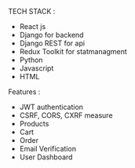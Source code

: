 TECH STACK : 
<ul>
    <li>React js</li>
    <li>Django for backend</li>
    <li>Django REST for api</li>
    <li>Redux Toolkit for statmanagment</li>
    <li>Python</li>
    <li>Javascript</li>
    <li>HTML</li>
</ul>

Features : 
<ul>
    <li>JWT authentication</li>
    <li>CSRF, CORS, CXRF measure</li>
    <li>Products</li>
    <li>Cart</li>
    <li>Order</li>
    <li>Email Verification</li>
    <li>User Dashboard</li>
</ul>

